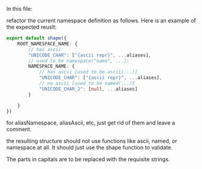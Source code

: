 In this file:

refactor the current namespace definition as follows. Here is an example of the expected reuslt:


```ts
export default shape({
    ROOT_NAMESPACE_NAME: {
        // has ascii:
        "UNICODE_CHAR": ["{ascii repr}", ...aliases],
        // used to be namespace("name", ...):
        NAMESPACE_NAME: {
            // has ascii [used to be ascii(...)]
            "UNICODE_CHAR": ["{ascii repr}", ...aliases],
            // no ascii [used to be named(...)]
            "UNICODE_CHAR_2": [null, ...aliases]
        }

    }
})
```
for aliasNamespace, aliasAscii, etc, just get rid of them and leave a comment.

the resulting structure should not use functions like ascii, named, or namespace at all.
It should just use the shape function to validate.

The parts in capitals are to be replaced with the requisite strings.
